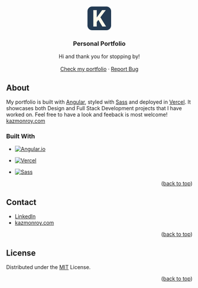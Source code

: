 <a name="readme-top"></a>

<div align="center">
  <a href="https://github.com/kazmonroy/portfolio">
    <img src="/src/assets/logo.png" alt="Logo" width="64" height="64">
  </a>

<h3 align="center">Personal Portfolio</h3>

  <p align="center">
    Hi and thank you for stopping by!
    <br />
    <br />
    <a href="https://kazmonroy.com/">Check my portfolio</a>
    ·
    <a href="https://github.com/kazmonroy/portfolio/issues">Report Bug</a>
    
  </p>
</div>

## About

My portfolio is built with [Angular](https://angular.io/), styled with [Sass](https://sass-lang.com/) and deployed in [Vercel](https://vercel.com/). It showcases both Design and Full Stack Development projects that I have worked on. Feel free to have a look and feeback is most welcome! [kazmonroy.com](https://www.kazmonroy.com/)

### Built With

- [![Angular.io](https://img.shields.io/badge/Angular-DD0031?style=for-the-badge&logo=angular&logoColor=white)](https://angular.io/)

- [![Vercel](https://img.shields.io/badge/Vercel-0A0A0A?style=for-the-badge&logo=vercel&logoColor=white)](https://www.vercel.com/)

- [![Sass](https://img.shields.io/badge/Sass-C04080?style=for-the-badge&logo=sass&logoColor=white)](https://sass-lang.com/)

<p align="right">(<a href="#readme-top">back to top</a>)</p>

## Contact

- [LinkedIn](https://www.linkedin.com/in/katherinemonroy/)
- [kazmonroy.com](https://www.kazmonroy.com/)

<p align="right">(<a href="#readme-top">back to top</a>)</p>

## License

Distributed under the [MIT](https://choosealicense.com/licenses/mit/) License.

<p align="right">(<a href="#readme-top">back to top</a>)</p>

